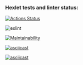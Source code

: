 ### Hexlet tests and linter status:
[![Actions Status](https://github.com/redsmoke19/frontend-project-lvl1/workflows/hexlet-check/badge.svg)](https://github.com/redsmoke19/frontend-project-lvl1/actions)

![eslint](https://github.com/redsmoke19/frontend-project-lvl1/workflows/eslint/badge.svg)

[![Maintainability](https://api.codeclimate.com/v1/badges/96fc85883bc9f435237e/maintainability)](https://codeclimate.com/github/redsmoke19/frontend-project-lvl1/maintainability)

[![asciicast](https://asciinema.org/a/a78qBpU8xSI6nrVNlXUC1Q3UW.svg)](https://asciinema.org/a/a78qBpU8xSI6nrVNlXUC1Q3UW)

[![asciicast](https://asciinema.org/a/a78qBpU8xSI6nrVNlXUC1Q3UW.svg)](https://asciinema.org/a/lT6WYv6dnZzJttBfJtZ4J4tKu)
